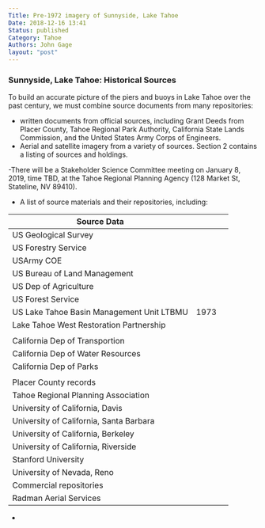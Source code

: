 ```yaml
---
Title: Pre-1972 imagery of Sunnyside, Lake Tahoe
Date: 2018-12-16 13:41
Status: published
Category: Tahoe
Authors: John Gage
layout: "post"
---
```


### Sunnyside, Lake Tahoe:  Historical Sources

To build an accurate picture of the piers and buoys in Lake Tahoe over the past century, we must combine source documents from many repositories:
 - written documents from official sources, including Grant Deeds from Placer County, Tahoe Regional Park Authority, California State Lands Commission, and the United States Army Corps of Engineers.
 - Aerial and satellite imagery from a variety of sources.  Section 2 contains a listing of sources and holdings.

-There will be a Stakeholder Science Committee meeting on January 8, 2019, time TBD, at the Tahoe Regional Planning Agency (128 Market St, Stateline, NV 89410).
- A list of source materials and their repositories, including:


Source Data  |   | |
--|---|--|
US Geological Survey  |   |
US Forestry Service  |   |
USArmy COE   |   |
US Bureau of Land Management  |   |
US Dep of Agriculture|   |
US Forest Service  |   |
US Lake Tahoe Basin Management Unit LTBMU  |  1973 |
Lake Tahoe West Restoration Partnership  |   |
|   |
California Dep of Transportion  |   |
California Dep of Water Resources  |   |
California Dep of Parks  |   |
  |   |
Placer County records  |   |
Tahoe Regional Planning Association   |   |
University of California, Davis  |   |
University of California, Santa Barbara  |   |
University of California, Berkeley  |   |
University of California, Riverside|   |
Stanford University  |   |
University of Nevada, Reno|   |
Commercial repositories  |   |
Radman Aerial Services|   |

 -
